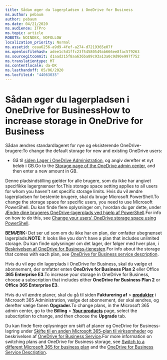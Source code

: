 ```yaml
---
title: Sådan øger du lagerpladsen i OneDrive for Business
ms.author: pebaum
author: pebaum
ms.date: 04/21/2020
ms.audience: ITPro
ms.topic: article
ROBOTS: NOINDEX, NOFOLLOW
localization_priority: Normal
ms.assetid: ceaa6256-a9d9-4fef-a274-d7219365e07f
ms.openlocfilehash: adee1c5d1ffc23f54580549ab666ee8fac579263
ms.sourcegitcommit: d1aad215f8aa636ba89c93a13a0c9d90e997f752
ms.translationtype: MT
ms.contentlocale: da-DK
ms.lasthandoff: 05/06/2020
ms.locfileid: "44063035"
---
```

# <a name="how-to-increase-storage-in-onedrive-for-business"></a><span data-ttu-id="70bb8-102">Sådan øger du lagerpladsen i OneDrive for Business</span><span class="sxs-lookup"><span data-stu-id="70bb8-102">How to increase storage in OneDrive for Business</span></span>

<span data-ttu-id="70bb8-103">Sådan ændres standardlageret for nye og eksisterende OneDrive-brugere:</span><span class="sxs-lookup"><span data-stu-id="70bb8-103">To change the default storage for new and existing OneDrive users:</span></span>
  
- <span data-ttu-id="70bb8-104">Gå til [siden Lager i OneDrive Administration](https://admin.onedrive.com/?v=StorageSettings), og angiv derefter et nyt beløb i GB.</span><span class="sxs-lookup"><span data-stu-id="70bb8-104">Go to the [Storage page of the OneDrive admin center](https://admin.onedrive.com/?v=StorageSettings), and then enter a new amount in GB.</span></span>

<span data-ttu-id="70bb8-105">Denne pladsindstilling gælder for alle brugere, som du ikke har angivet specifikke lagergrænser for.</span><span class="sxs-lookup"><span data-stu-id="70bb8-105">This storage space setting applies to all users for whom you haven't set specific storage limits.</span></span> <span data-ttu-id="70bb8-106">Hvis du vil ændre lagerpladsen for bestemte brugere, skal du bruge Microsoft PowerShell.</span><span class="sxs-lookup"><span data-stu-id="70bb8-106">To change the storage space for specific users, you need to use Microsoft PowerShell.</span></span> <span data-ttu-id="70bb8-107">Du kan finde flere oplysninger om, hvordan du gør dette, under [Ændre dine brugeres OneDrive-lagerplads ved hjælp af PowerShell](https://go.microsoft.com/fwlink/?linkid=866402).</span><span class="sxs-lookup"><span data-stu-id="70bb8-107">For info on how to do this, see [Change your users' OneDrive storage space using PowerShell](https://go.microsoft.com/fwlink/?linkid=866402).</span></span>

<span data-ttu-id="70bb8-108">**BEMÆRK:** Det ser ud som om du ikke har en plan, der omfatter ubegrænset lagerplads.</span><span class="sxs-lookup"><span data-stu-id="70bb8-108">**NOTE**: It looks like you don't have a plan that includes unlimited storage.</span></span> <span data-ttu-id="70bb8-109">Du kan finde oplysninger om det lager, der følger med hver plan, i [Beskrivelsen af OneDrive for Business-tjenesten](https://go.microsoft.com/fwlink/p/?LinkID=826071).</span><span class="sxs-lookup"><span data-stu-id="70bb8-109">For info about the storage that comes with each plan, see [OneDrive for Business service description](https://go.microsoft.com/fwlink/p/?LinkID=826071).</span></span>
  
<span data-ttu-id="70bb8-110">Hvis du vil øge din lagerplads i OneDrive for Business, skal du vælge et abonnement, der omfatter enten **OneDrive for Business Plan 2** eller Office **365 Enterprise E3**.</span><span class="sxs-lookup"><span data-stu-id="70bb8-110">To increase your storage in OneDrive for Business, choose a subscription that includes either **OneDrive for Business Plan 2** or **Office 365 Enterprise E3**.</span></span> 
  
<span data-ttu-id="70bb8-111">Hvis du vil ændre planer, skal du gå til siden **Fakturering af** \> **[produkter](https://go.microsoft.com/fwlink/p/?linkid=842054)** i Microsoft 365 Administration, vælge det abonnement, der skal ændres, og derefter vælge fanen **Opgrader.**</span><span class="sxs-lookup"><span data-stu-id="70bb8-111">To change plans, in the Microsoft 365 admin center, go to the **Billing** \> **[Your products](https://go.microsoft.com/fwlink/p/?linkid=842054)** page, select the subscription to change, and then choose the **Upgrade** tab.</span></span>
  
<span data-ttu-id="70bb8-112">Du kan finde flere oplysninger om skift af planer og OneDrive for Business-lagring under [Skifte til en anden Microsoft 365-plan til virksomheder](https://go.microsoft.com/fwlink/?LinkId=2031117) og beskrivelsen af [OneDrive for Business Service](https://go.microsoft.com/fwlink/p/?LinkId-2031122).</span><span class="sxs-lookup"><span data-stu-id="70bb8-112">For more information on switching plans and OneDrive for Business storage, see [Switch to a different Microsoft 365 for business plan](https://go.microsoft.com/fwlink/?LinkId=2031117) and the [OneDrive for Business Service Description](https://go.microsoft.com/fwlink/p/?LinkId-2031122).</span></span>